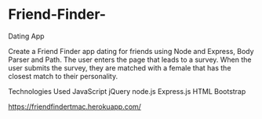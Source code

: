 # Friend-Finder-
Dating App

Create a Friend Finder app dating for friends using Node and Express, Body Parser and Path. The user enters the page that leads to a survey. When the user submits the survey, they are matched with a female that has the closest match to their personality.

Technologies Used
JavaScript
jQuery
node.js
Express.js
HTML
Bootstrap



https://friendfindertmac.herokuapp.com/
